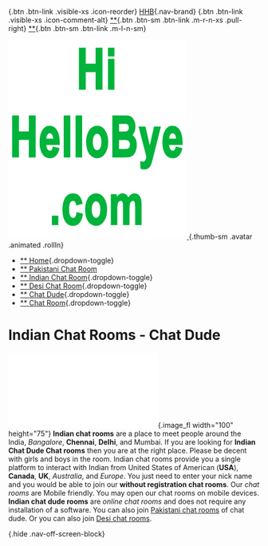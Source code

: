 <div id="fb-root">

</div>

<div class="section hbox stretch">

<div class="section vbox">

[](){.btn .btn-link .visible-xs .icon-reorder} [HHB](#){.nav-brand}
[](){.btn .btn-link .visible-xs .icon-comment-alt}
[**](indexbfd1.html?logout=1){.btn .btn-sm .btn-link .m-r-n-xs
.pull-right} [**](#nav){.btn .btn-sm .btn-link .m-l-n-sm}
<div class="section">

<div class="lter nav-user hidden-xs pos-rlt">

<div class="nav-avatar pos-rlt">

[![](../images/hihellobye.jpg) <span
class="caret caret-white"></span>](#){.thumb-sm .avatar .animated
.rollIn}

</div>

</div>

-   [** <span>Home</span>](../index.html){.dropdown-toggle}
-   [** <span>Pakistani Chat Room</span>](pakistani-chat-rooms.html)
-   [** <span>Indian Chat
    Room</span>](indian-chat-rooms.html){.dropdown-toggle}
-   [** <span>Desi Chat
    Room</span>](desi-chat-rooms.html){.dropdown-toggle}
-   [** <span>Chat Dude</span>](chat-dude/index.html){.dropdown-toggle}
-   [** <span>Chat Room</span>](index.html){.dropdown-toggle}

</div>

</div>

<div id="content" class="section">

<div class="section vbox">

<div class="section scrollable wrapper">

Indian Chat Rooms - Chat Dude
=============================

![Pakistani chat rooms](../images/pakistani_chat_rooms.html){.image_fl
width="100" height="75"}
**Indian chat rooms** are a place to meet people around the India,
*Bangalore*, **Chennai**, **Delhi**, and Mumbai. If you are looking for
**Indian Chat Dude Chat rooms** then you are at the right place. Please
be decent with girls and boys in the room. Indian chat rooms provide you
a single platform to interact with Indian from United States of American
(**USA**), **Canada**, **UK**, *Australia*, and *Europe*. You just need
to enter your nick name and you would be able to join our **without
registration chat rooms**. Our *chat rooms* are Mobile friendly. You may
open our chat rooms on mobile devices. **Indian chat dude rooms** are
*online chat rooms* and does not require any installation of a software.
You can also join [Pakistani chat rooms](indian-chat-rooms.html) of chat
dude. Or you can also join [Desi chat rooms](desi-chat-rooms.html).

<div id="comments">

</div>

</div>

</div>

[](#){.hide .nav-off-screen-block}

</div>

</div>
